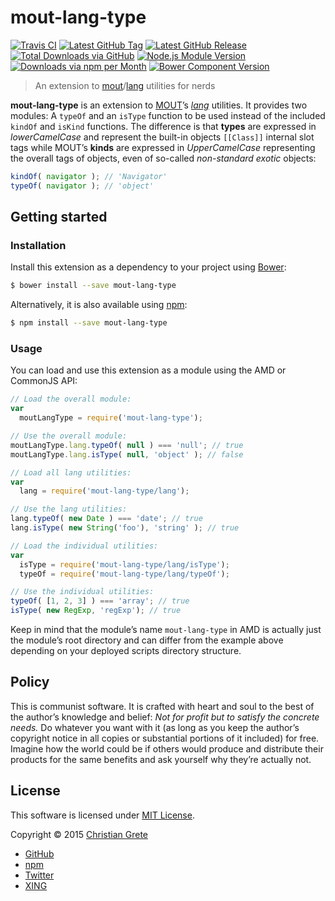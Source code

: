 # mout-lang-type

[![Travis CI](https://img.shields.io/travis/ChristianGrete/mout-lang-type.svg)](https://travis-ci.org/ChristianGrete/mout-lang-type)
[![Latest GitHub Tag](https://img.shields.io/github/tag/ChristianGrete/mout-lang-type.svg)](https://github.com/ChristianGrete/mout-lang-type/tags)
[![Latest GitHub Release](https://img.shields.io/github/release/ChristianGrete/mout-lang-type.svg)](https://github.com/ChristianGrete/mout-lang-type/releases/latest)
[![Total Downloads via GitHub](https://img.shields.io/github/downloads/ChristianGrete/mout-lang-type/latest/total.svg)](https://github.com/ChristianGrete/mout-lang-type/releases)
[![Node.js Module Version](https://img.shields.io/npm/v/mout-lang-type.svg)](https://www.npmjs.com/package/mout-lang-type)
[![Downloads via npm per Month](https://img.shields.io/npm/dm/mout-lang-type.svg)](https://www.npmjs.com/package/mout-lang-type)
[![Bower Component Version](https://img.shields.io/bower/v/mout-lang-type.svg)](http://bower.io/search/?q=mout-lang-type)

> An extension to [mout](http://moutjs.com)/[lang](http://moutjs.com/docs/latest/lang.html) utilities for nerds

__mout-lang-type__ is an extension to [MOUT](http://moutjs.com)’s _[lang](http://moutjs.com/docs/latest/lang.html)_ utilities. It provides two modules: A `typeOf` and an `isType` function to be used instead of the included `kindOf` and `isKind` functions. The difference is that __types__ are expressed in _lowerCamelCase_ and represent the built-in objects `[[Class]]` internal slot tags while MOUT’s __kinds__ are expressed in _UpperCamelCase_ representing the overall tags of objects, even of so-called _non-standard exotic_ objects:
```js
kindOf( navigator ); // 'Navigator'
typeOf( navigator ); // 'object'
```

## Getting started

### Installation
Install this extension as a dependency to your project using [Bower](http://bower.io):
```sh
$ bower install --save mout-lang-type
```
Alternatively, it is also available using [npm](https://www.npmjs.org):
```sh
$ npm install --save mout-lang-type
```

### Usage
You can load and use this extension as a module using the AMD or CommonJS API:
```js
// Load the overall module:
var
  moutLangType = require('mout-lang-type');

// Use the overall module:
moutLangType.lang.typeOf( null ) === 'null'; // true
moutLangType.lang.isType( null, 'object' ); // false

// Load all lang utilities:
var
  lang = require('mout-lang-type/lang');

// Use the lang utilities:
lang.typeOf( new Date ) === 'date'; // true
lang.isType( new String('foo'), 'string' ); // true

// Load the individual utilities:
var
  isType = require('mout-lang-type/lang/isType');
  typeOf = require('mout-lang-type/lang/typeOf');

// Use the individual utilities:
typeOf( [1, 2, 3] ) === 'array'; // true
isType( new RegExp, 'regExp'); // true
```
Keep in mind that the module’s name `mout-lang-type` in AMD is actually just the module’s root directory and can differ from the example above depending on your deployed scripts directory structure.

## Policy

This is communist software. It is crafted with heart and soul to the best of the author’s knowledge and belief: _Not for profit but to satisfy the concrete needs._ Do whatever you want with it (as long as you keep the author’s copyright notice in all copies or substantial portions of it included) for free. Imagine how the world could be if others would produce and distribute their products for the same benefits and ask yourself why they’re actually not.

## License

This software is licensed under [MIT License](LICENSE.md).

Copyright © 2015 [Christian Grete](https://christiangrete.com)
- [GitHub](https://github.com/ChristianGrete)
- [npm](https://www.npmjs.com/~christiangrete)
- [Twitter](https://twitter.com/ChristianGrete)
- [XING](https://www.xing.com/profile/Christian_Grete2)